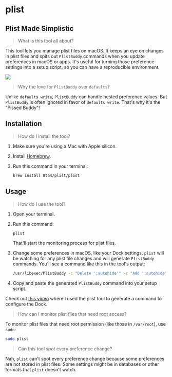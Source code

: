 # plist

## Plist Made Simplistic

> What is this tool all about?

This tool lets you manage plist files on macOS. It keeps an eye on changes in plist files and spits out `PlistBuddy` commands when you update preferences in macOS or apps. It's useful for turning those preference settings into a setup script, so you can have a reproducible environment.

[![](https://raw.githubusercontent.com/8ta4/plist-media/f271d49d4c8616afcc99e5c515ca192103001507/timeline.gif)](https://www.youtube.com/watch?v=-gOFmlQP9IA)

> Why the love for `PlistBuddy` over `defaults`?

Unlike `defaults write`, `PlistBuddy` can handle nested preference values. But `PlistBuddy` is often ignored in favor of `defaults write`. That's why it's the "Pissed Buddy"!

## Installation

> How do I install the tool?

1. Make sure you're using a Mac with Apple silicon.

1. Install [Homebrew](https://brew.sh/#install).

1. Run this command in your terminal:

   ```sh
   brew install 8ta4/plist/plist
   ```

## Usage

> How do I use the tool?

1. Open your terminal.

1. Run this command:

   ```bash
   plist
   ```

   That'll start the monitoring process for plist files.

1. Change some preferences in macOS, like your Dock settings. `plist` will be watching for any plist file changes and will generate `PlistBuddy` commands. You'll see a command like this in the tool's output:

   ```bash
   /usr/libexec/PlistBuddy -c "Delete ':autohide'" -c "Add ':autohide' bool 'true'" "$HOME/Library/Preferences/com.apple.dock.plist"
   ```

1. Copy and paste the generated `PlistBuddy` command into your setup script.

Check out [this video](https://youtu.be/XvtGb3GxfWw?t=8272) where I used the plist tool to generate a command to configure the Dock.

> How can I monitor plist files that need root access?

To monitor plist files that need root permission (like those in `/var/root`), use `sudo`:

```bash
sudo plist
```

> Can this tool spot every preference change?

Nah, `plist` can't spot every preference change because some preferences are not stored in plist files. Some settings might be in databases or other formats that `plist` doesn't watch.
